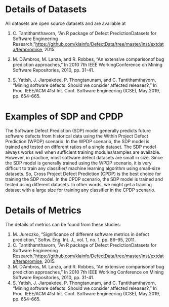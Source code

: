 # Details of Datasets
All datasets are open source datasets and are available at 

1.	C. Tantithamthavorn, “An R package of Defect PredictionDatasets for Software Engineering Research,”https://github.com/klainfo/DefectData/tree/master/inst/extdata/terapromise, 2015.
   
2. M. D’Ambros, M. Lanza, and R. Robbes, “An extensive comparisonof bug prediction approaches,” In 2010 7th IEEE WorkingConference on Mining Software Repositories, 2010, pp. 31-41.
   
3. S. Yatish, J. Jiarpakdee, P. Thongtanunam, and C. Tantithamthavorn, “Mining software defects: Should we consider affected releases?,” In Proc. IEEE/ACM 41st Int. Conf. Software Engineering (ICSE), May 2019, pp. 654–665.

# Examples of SDP and CPDP
The Software Defect Prediction (SDP) model generally predicts future software defects from historical data using the Within Project Defect Prediction (WPDP) scenario. In the WPDP scenario, the SDP model is trained and tested on different ratios of a single dataset. The SDP model always works well when sufficient training modules/samples are available. However, in practice, most software defect datasets are small in size. Since the SDP model is generally trained using the WPDP scenario, it is very difficult to train any classifier/ machine learning algorithm using small-size datasets. So, Cross Project Defect Prediction (CPDP) is the best choice for training the SDP model. In the CPDP scenario, the SDP model is trained and tested using different datasets. In other words, we might get a training dataset with a large size for training any classifier in the CPDP scenario. 

# Details of Metrics
The details of metrics can be found from these studies:
1. M. Jureczko, “Significance of different software metrics in defect prediction,” Softw. Eng. Int. J., vol. 1, no. 1, pp. 86–95, 2011.
2. C. Tantithamthavorn, “An R package of Defect PredictionDatasets for Software Engineering Research,”https://github.com/klainfo/DefectData/tree/master/inst/extdata/terapromise, 2015.
3. M. D’Ambros, M. Lanza, and R. Robbes, “An extensive comparisonof bug prediction approaches,” In 2010 7th IEEE Working Conference on Mining Software Repositories, 2010, pp. 31-41.
4. S. Yatish, J. Jiarpakdee, P. Thongtanunam, and C. Tantithamthavorn, “Mining software defects: Should we consider affected releases?,” In Proc. IEEE/ACM 41st Int. Conf. Software Engineering (ICSE), May 2019, pp. 654–665.

